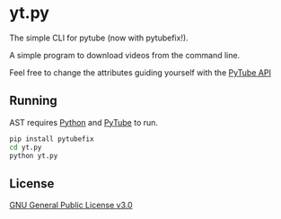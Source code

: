 # yt.py

The simple CLI for pytube (now with pytubefix!).

A simple program to download videos from the command line.

Feel free to change the attributes guiding yourself with the [PyTube API]

## Running

AST requires [Python] and [PyTube] to run.

```sh
pip install pytubefix
cd yt.py
python yt.py
```

## License
[GNU General Public License v3.0]

[//]: # (These are reference links used in the body of this note and get stripped out when the markdown processor does its job. There is no need to format nicely because it shouldn't be seen. Thanks SO - http://stackoverflow.com/questions/4823468/store-comments-in-markdown-syntax)

   [PyTube]: <https://pytube.io/en/latest/user/install.html>
   [PyTube API]: <https://pytube.io/en/latest/index.html>
   [Python]: <https://www.python.org/>
   [public repository]: https://github.com/patriciogtrz/ast
   [GNU General Public License v3.0]: <https://choosealicense.com/licenses/gpl-3.0/>
